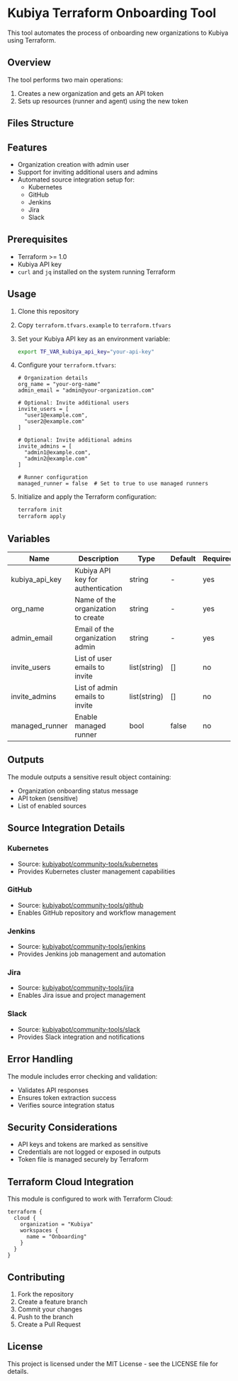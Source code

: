 # Kubiya Terraform Onboarding Tool

This tool automates the process of onboarding new organizations to Kubiya using Terraform.

## Overview

The tool performs two main operations:
1. Creates a new organization and gets an API token
2. Sets up resources (runner and agent) using the new token

## Files Structure

## Features

- Organization creation with admin user
- Support for inviting additional users and admins
- Automated source integration setup for:
  - Kubernetes
  - GitHub
  - Jenkins
  - Jira
  - Slack

## Prerequisites

- Terraform >= 1.0
- Kubiya API key
- `curl` and `jq` installed on the system running Terraform

## Usage

1. Clone this repository
2. Copy `terraform.tfvars.example` to `terraform.tfvars`
3. Set your Kubiya API key as an environment variable:
   ```bash
   export TF_VAR_kubiya_api_key="your-api-key"
   ```

4. Configure your `terraform.tfvars`:
   ```hcl
   # Organization details
   org_name = "your-org-name"
   admin_email = "admin@your-organization.com"

   # Optional: Invite additional users
   invite_users = [
     "user1@example.com",
     "user2@example.com"
   ]

   # Optional: Invite additional admins
   invite_admins = [
     "admin1@example.com",
     "admin2@example.com"
   ]

   # Runner configuration
   managed_runner = false  # Set to true to use managed runners
   ```

5. Initialize and apply the Terraform configuration:
   ```bash
   terraform init
   terraform apply
   ```

## Variables

| Name | Description | Type | Default | Required |
|------|-------------|------|---------|----------|
| kubiya_api_key | Kubiya API key for authentication | string | - | yes |
| org_name | Name of the organization to create | string | - | yes |
| admin_email | Email of the organization admin | string | - | yes |
| invite_users | List of user emails to invite | list(string) | [] | no |
| invite_admins | List of admin emails to invite | list(string) | [] | no |
| managed_runner | Enable managed runner | bool | false | no |

## Outputs

The module outputs a sensitive result object containing:
- Organization onboarding status message
- API token (sensitive)
- List of enabled sources

## Source Integration Details

### Kubernetes
- Source: [kubiyabot/community-tools/kubernetes](https://github.com/kubiyabot/community-tools/tree/main/kubernetes)
- Provides Kubernetes cluster management capabilities

### GitHub
- Source: [kubiyabot/community-tools/github](https://github.com/kubiyabot/community-tools/tree/main/github)
- Enables GitHub repository and workflow management

### Jenkins
- Source: [kubiyabot/community-tools/jenkins](https://github.com/kubiyabot/community-tools/tree/main/jenkins)
- Provides Jenkins job management and automation

### Jira
- Source: [kubiyabot/community-tools/jira](https://github.com/kubiyabot/community-tools/tree/main/jira)
- Enables Jira issue and project management

### Slack
- Source: [kubiyabot/community-tools/slack](https://github.com/kubiyabot/community-tools/tree/main/slack)
- Provides Slack integration and notifications

## Error Handling

The module includes error checking and validation:
- Validates API responses
- Ensures token extraction success
- Verifies source integration status

## Security Considerations

- API keys and tokens are marked as sensitive
- Credentials are not logged or exposed in outputs
- Token file is managed securely by Terraform

## Terraform Cloud Integration

This module is configured to work with Terraform Cloud:
```hcl
terraform {
  cloud {
    organization = "Kubiya"
    workspaces {
      name = "Onboarding"
    }
  }
}
```

## Contributing

1. Fork the repository
2. Create a feature branch
3. Commit your changes
4. Push to the branch
5. Create a Pull Request

## License

This project is licensed under the MIT License - see the LICENSE file for details.
